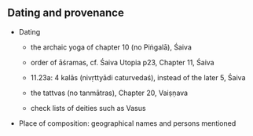 Dating and provenance
---------------------

<!-- Back to Introduction.md -->

- Dating
   - the archaic yoga of chapter 10 (no Piṅgalā), Śaiva
   - order of āśramas, cf. Śaiva Utopia p23, Chapter 11, Śaiva
   - 11.23a: 4 kalās (nivṛttyādi caturvedaś), instead of the later 5, Śaiva
   - the tattvas (no tanmātras),  Chapter 20, Vaiṣṇava

   - check lists of deities such as Vasus 

- Place of composition: geographical names and persons mentioned

